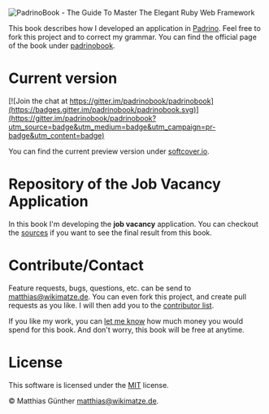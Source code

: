 ![PadrinoBook - The Guide To Master The Elegant Ruby Web Framework](https://raw.githubusercontent.com/wikimatze/padrinobook/master/images/logo.png "PadrinoBook - The Guide To Master The Elegant Ruby Web Framework")

This book describes how I developed an application in [Padrino](http://www.padrinorb.com/). Feel free to fork this project and to correct my grammar. You can find the official page of the book under [padrinobook](http://padrinobook.com/).


# Current version

[![Join the chat at https://gitter.im/padrinobook/padrinobook](https://badges.gitter.im/padrinobook/padrinobook.svg)](https://gitter.im/padrinobook/padrinobook?utm_source=badge&utm_medium=badge&utm_campaign=pr-badge&utm_content=badge)

You can find the current preview version under [softcover.io](https://www.softcover.io/downloads/fd219c19/padrinobook).


# Repository of the Job Vacancy Application

In this book I'm developing the **job vacancy** application. You can checkout the [sources](https://github.com/wikimatze/job-vacancy) if you want to see the final result from this book.


# Contribute/Contact

Feature requests, bugs, questions, etc. can be send to <matthias@wikimatze.de>. You can even fork this project,
and create pull requests as you like. I will then add you to the [contributor list](http://leanpub.com/padrinobook).


If you like my work, you can [let me know](http://leanpub.com/padrinobook) how much money you would spend for this book. And
don't worry, this book will be free at anytime.


# License

This software is licensed under the [MIT](http://en.wikipedia.org/wiki/MIT_License) license.

© Matthias Günther <matthias@wikimatze.de>.

